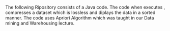 The following Ripository consists of a Java code.
The code when executes , compresses a dataset which is lossless and diplays the data in a sorted manner.
The code uses Apriori Algorithm which was taught in our Data mining and Warehousing lecture.
